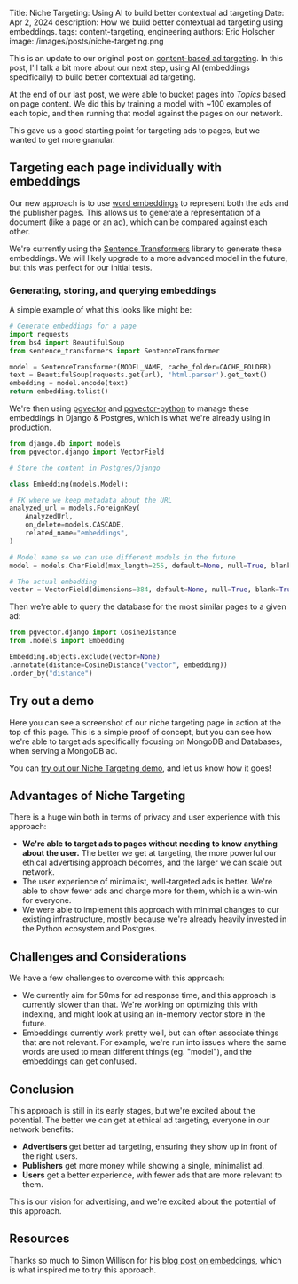 Title: Niche Targeting: Using AI to build better contextual ad targeting
Date: Apr 2, 2024
description: How we build better contextual ad targeting using embeddings.
tags: content-targeting, engineering
authors: Eric Holscher
image: /images/posts/niche-targeting.png

This is an update to our original post on [content-based ad targeting](https://www.ethicalads.io/blog/2022/11/a-new-approach-to-content-based-targeting-for-advertising/).
In this post, I'll talk a bit more about our next step, using AI (embeddings specifically) to build better contextual ad targeting.

At the end of our last post,
we were able to bucket pages into _Topics_ based on page content.
We did this by training a model with ~100 examples of each topic,
and then running that model against the pages on our network.

This gave us a good starting point for targeting ads to pages,
but we wanted to get more granular.

## Targeting each page individually with embeddings

Our new approach is to use [word embeddings](https://en.wikipedia.org/wiki/Word_embedding) to represent both the ads and the publisher pages.
This allows us to generate a representation of a document (like a page or an ad),
which can be compared against each other.

We're currently using the [Sentence Transformers](https://www.sbert.net/) library to generate these embeddings.
We will likely upgrade to a more advanced model in the future,
but this was perfect for our initial tests.

### Generating, storing, and querying embeddings

A simple example of what this looks like might be:

```python
# Generate embeddings for a page
import requests
from bs4 import BeautifulSoup
from sentence_transformers import SentenceTransformer

model = SentenceTransformer(MODEL_NAME, cache_folder=CACHE_FOLDER)
text = BeautifulSoup(requests.get(url), 'html.parser').get_text()
embedding = model.encode(text)
return embedding.tolist()
```

We're then using [pgvector](https://github.com/pgvector/pgvector) and [pgvector-python](https://github.com/pgvector/pgvector-python) to manage these embeddings in Django & Postgres,
which is what we're already using in production.

```python
from django.db import models
from pgvector.django import VectorField

# Store the content in Postgres/Django

class Embedding(models.Model):

# FK where we keep metadata about the URL
analyzed_url = models.ForeignKey(
    AnalyzedUrl,
    on_delete=models.CASCADE,
    related_name="embeddings",
)

# Model name so we can use different models in the future
model = models.CharField(max_length=255, default=None, null=True, blank=True)

# The actual embedding
vector = VectorField(dimensions=384, default=None, null=True, blank=True)
```

Then we're able to query the database for the most similar pages to a given ad:

```python
from pgvector.django import CosineDistance
from .models import Embedding

Embedding.objects.exclude(vector=None)
.annotate(distance=CosineDistance("vector", embedding))
.order_by("distance")
```

## Try out a demo

Here you can see a screenshot of our niche targeting page in action at the top of this page.
This is a simple proof of concept,
but you can see how we're able to target ads specifically focusing on MongoDB and Databases,
when serving a MongoDB ad.

You can [try out our Niche Targeting demo](https://www.ethicalads.io/advertisers/similar-pages/?url=https%3A%2F%2Fwww.mongodb.com%2Fatlas),
and let us know how it goes!

## Advantages of Niche Targeting

There is a huge win both in terms of privacy and user experience with this approach:

* **We're able to target ads to pages without needing to know anything about the user.** The better we get at targeting, the more powerful our ethical advertising approach becomes, and the larger we can scale out network.
* The user experience of minimalist, well-targeted ads is better. We're able to show fewer ads and charge more for them, which is a win-win for everyone.
* We were able to implement this approach with minimal changes to our existing infrastructure, mostly because we're already heavily invested in the Python ecosystem and Postgres.

## Challenges and Considerations

We have a few challenges to overcome with this approach:

* We currently aim for 50ms for ad response time, and this approach is currently slower than that. We're working on optimizing this with indexing, and might look at using an in-memory vector store in the future.
* Embeddings currently work pretty well, but can often associate things that are not relevant. For example, we're run into issues where the same words are used to mean different things (eg. "model"), and the embeddings can get confused.

## Conclusion

This approach is still in its early stages, but we're excited about the potential.
The better we can get at ethical ad targeting,
everyone in our network benefits:

* **Advertisers** get better ad targeting, ensuring they show up in front of the right users.
* **Publishers** get more money while showing a single, minimalist ad.
* **Users** get a better experience, with fewer ads that are more relevant to them.

This is our vision for advertising,
and we're excited about the potential of this approach.

## Resources

Thanks so much to Simon Willison for his [blog post on embeddings](https://simonwillison.net/2023/Oct/23/embeddings/),
which is what inspired me to try this approach.
